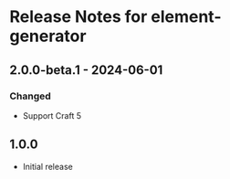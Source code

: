 # Release Notes for element-generator

## 2.0.0-beta.1 - 2024-06-01
### Changed
- Support Craft 5

## 1.0.0
- Initial release